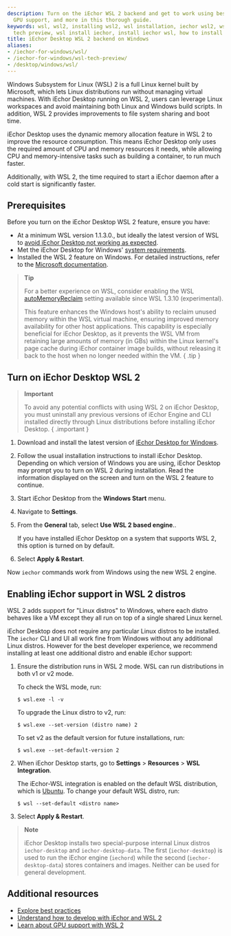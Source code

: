 ```yaml
---
description: Turn on the iEchor WSL 2 backend and get to work using best practices,
  GPU support, and more in this thorough guide.
keywords: wsl, wsl2, installing wsl2, wsl installation, iechor wsl2, wsl iechor, wsl2
  tech preview, wsl install iechor, install iechor wsl, how to install iechor in wsl
title: iEchor Desktop WSL 2 backend on Windows
aliases:
- /iechor-for-windows/wsl/
- /iechor-for-windows/wsl-tech-preview/
- /desktop/windows/wsl/
---
```


Windows Subsystem for Linux (WSL) 2 is a full Linux kernel built by Microsoft, which lets Linux distributions run without managing virtual machines. With iEchor Desktop running on WSL 2, users can leverage Linux workspaces and avoid maintaining both Linux and Windows build scripts. In addition, WSL 2 provides improvements to file system sharing and boot time.

iEchor Desktop uses the dynamic memory allocation feature in WSL 2 to improve the resource consumption. This means iEchor Desktop only uses the required amount of CPU and memory resources it needs, while allowing CPU and memory-intensive tasks such as building a container, to run much faster.

Additionally, with WSL 2, the time required to start a iEchor daemon after a cold start is significantly faster.

## Prerequisites

Before you turn on the iEchor Desktop WSL 2 feature, ensure you have:

- At a minimum WSL version 1.1.3.0., but ideally the latest version of WSL to [avoid iEchor Desktop not working as expected](best-practices.md).
- Met the iEchor Desktop for Windows' [system requirements](https://docs.iechor.com/desktop/install/windows-install/#system-requirements).
- Installed the WSL 2 feature on Windows. For detailed instructions, refer to the [Microsoft documentation](https://docs.microsoft.com/en-us/windows/wsl/install-win10).

>**Tip**
>
> For a better experience on WSL, consider enabling the WSL
> [autoMemoryReclaim](https://learn.microsoft.com/en-us/windows/wsl/wsl-config#experimental-settings)
> setting available since WSL 1.3.10 (experimental).
>
> This feature enhances the Windows host's ability to reclaim unused memory within the WSL virtual machine, ensuring improved memory availability for other host applications. This capability is especially beneficial for iEchor Desktop, as it prevents the WSL VM from retaining large amounts of memory (in GBs) within the Linux kernel's page cache during iEchor container image builds, without releasing it back to the host when no longer needed within the VM.
{ .tip }

## Turn on iEchor Desktop WSL 2

> **Important**
>
> To avoid any potential conflicts with using WSL 2 on iEchor Desktop, you must uninstall any previous versions of iEchor Engine and CLI installed directly through Linux distributions before installing iEchor Desktop.
{ .important }

1. Download and install the latest version of [iEchor Desktop for Windows](https://desktop.iechor.com/win/main/amd64/iEchor%20Desktop%20Installer.exe).
2. Follow the usual installation instructions to install iEchor Desktop. Depending on which version of Windows you are using, iEchor Desktop may prompt you to turn on WSL 2 during installation. Read the information displayed on the screen and turn on the WSL 2 feature to continue.
3. Start iEchor Desktop from the **Windows Start** menu.
4. Navigate to **Settings**.
5. From the **General** tab, select **Use WSL 2 based engine**..

    If you have installed iEchor Desktop on a system that supports WSL 2, this option is turned on by default.
6. Select **Apply & Restart**.

Now `iechor` commands work from Windows using the new WSL 2 engine.

## Enabling iEchor support in WSL 2 distros

WSL 2 adds support for "Linux distros" to Windows, where each distro behaves like a VM except they all run on top of a single shared Linux kernel.

iEchor Desktop does not require any particular Linux distros to be installed. The `iechor` CLI and UI all work fine from Windows without any additional Linux distros. However for the best developer experience, we recommend installing at least one additional distro and enable iEchor support:

1. Ensure the distribution runs in WSL 2 mode. WSL can run distributions in both v1 or v2 mode.

    To check the WSL mode, run:

     ```console
     $ wsl.exe -l -v
     ```

    To upgrade the Linux distro to v2, run:

    ```console
    $ wsl.exe --set-version (distro name) 2
    ```

    To set v2 as the default version for future installations, run:

    ```console
    $ wsl.exe --set-default-version 2
    ```

2. When iEchor Desktop starts, go to **Settings** > **Resources** > **WSL Integration**.

    The iEchor-WSL integration is enabled on the default WSL distribution, which is [Ubuntu](https://learn.microsoft.com/en-us/windows/wsl/install). To change your default WSL distro, run:
     ```console
    $ wsl --set-default <distro name>
    ```

3. Select **Apply & Restart**.

> **Note**
>
> iEchor Desktop installs two special-purpose internal Linux distros `iechor-desktop` and `iechor-desktop-data`. The first (`iechor-desktop`) is used to run the iEchor engine (`iechord`) while the second (`iechor-desktop-data`) stores containers and images. Neither can be used for general development.

## Additional resources

- [Explore best practices](best-practices.md)
- [Understand how to develop with iEchor and WSL 2](use-wsl.md)
- [Learn about GPU support with WSL 2](../gpu.md)
